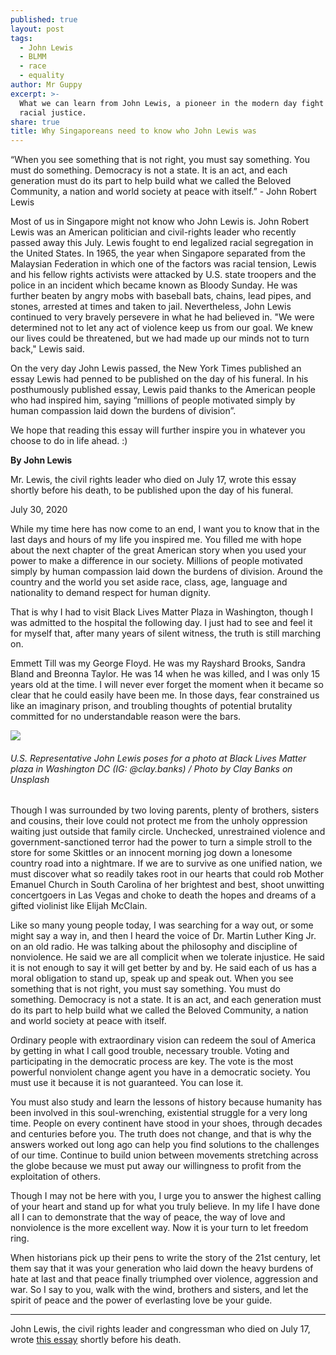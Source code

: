 ```yaml
---
published: true
layout: post
tags:
  - John Lewis
  - BLMM
  - race
  - equality
author: Mr Guppy
excerpt: >-
  What we can learn from John Lewis, a pioneer in the modern day fight for
  racial justice.  
share: true
title: Why Singaporeans need to know who John Lewis was
---
```


“When you see something that is not right, you must say something. You must do something. Democracy is not a state. It is an act, and each generation must do its part to help build what we called the Beloved Community, a nation and world society at peace with itself.” - John Robert Lewis

Most of us in Singapore might not know who John Lewis is. John Robert Lewis was an American politician and civil-rights leader who recently passed away this July. Lewis fought to end legalized racial segregation in the United States. In 1965, the year when Singapore separated from the Malaysian Federation in which one of the factors was racial tension, Lewis and his fellow rights activists were attacked by U.S. state troopers and the police in an incident which became known as Bloody Sunday. He was further beaten by angry mobs with baseball bats, chains, lead pipes, and stones, arrested at times and taken to jail. Nevertheless, John Lewis continued to very bravely persevere in what he had believed in. "We were determined not to let any act of violence keep us from our goal. We knew our lives could be threatened, but we had made up our minds not to turn back," Lewis said.

On the very day John Lewis passed, the New York Times published an essay Lewis had penned to be published on the day of his funeral. In his posthumously published essay, Lewis paid thanks to the American people who had inspired him, saying “millions of people motivated simply by human compassion laid down the burdens of division”. 

We hope that reading this essay will further inspire you in whatever you choose to do in life ahead. :) 



**By John Lewis**

Mr. Lewis, the civil rights leader who died on July 17, wrote this essay shortly before his death, to be published upon the day of his funeral.

July 30, 2020


While my time here has now come to an end, I want you to know that in the last days and hours of my life you inspired me. You filled me with hope about the next chapter of the great American story when you used your power to make a difference in our society. Millions of people motivated simply by human compassion laid down the burdens of division. Around the country and the world you set aside race, class, age, language and nationality to demand respect for human dignity.

That is why I had to visit Black Lives Matter Plaza in Washington, though I was admitted to the hospital the following day. I just had to see and feel it for myself that, after many years of silent witness, the truth is still marching on.

Emmett Till was my George Floyd. He was my Rayshard Brooks, Sandra Bland and Breonna Taylor. He was 14 when he was killed, and I was only 15 years old at the time. I will never ever forget the moment when it became so clear that he could easily have been me. In those days, fear constrained us like an imaginary prison, and troubling thoughts of potential brutality committed for no understandable reason were the bars.

![]({{site.baseurl}}/images/clay-banks-5ReVX8sC3OA-unsplash.jpg)
###### U.S. Representative John Lewis poses for a photo at Black Lives Matter plaza in Washington DC (IG: @clay.banks) / Photo by Clay Banks on Unsplash

Though I was surrounded by two loving parents, plenty of brothers, sisters and cousins, their love could not protect me from the unholy oppression waiting just outside that family circle. Unchecked, unrestrained violence and government-sanctioned terror had the power to turn a simple stroll to the store for some Skittles or an innocent morning jog down a lonesome country road into a nightmare. If we are to survive as one unified nation, we must discover what so readily takes root in our hearts that could rob Mother Emanuel Church in South Carolina of her brightest and best, shoot unwitting concertgoers in Las Vegas and choke to death the hopes and dreams of a gifted violinist like Elijah McClain.

Like so many young people today, I was searching for a way out, or some might say a way in, and then I heard the voice of Dr. Martin Luther King Jr. on an old radio. He was talking about the philosophy and discipline of nonviolence. He said we are all complicit when we tolerate injustice. He said it is not enough to say it will get better by and by. He said each of us has a moral obligation to stand up, speak up and speak out. When you see something that is not right, you must say something. You must do something. Democracy is not a state. It is an act, and each generation must do its part to help build what we called the Beloved Community, a nation and world society at peace with itself.

Ordinary people with extraordinary vision can redeem the soul of America by getting in what I call good trouble, necessary trouble. Voting and participating in the democratic process are key. The vote is the most powerful nonviolent change agent you have in a democratic society. You must use it because it is not guaranteed. You can lose it.

You must also study and learn the lessons of history because humanity has been involved in this soul-wrenching, existential struggle for a very long time. People on every continent have stood in your shoes, through decades and centuries before you. The truth does not change, and that is why the answers worked out long ago can help you find solutions to the challenges of our time. Continue to build union between movements stretching across the globe because we must put away our willingness to profit from the exploitation of others.

Though I may not be here with you, I urge you to answer the highest calling of your heart and stand up for what you truly believe. In my life I have done all I can to demonstrate that the way of peace, the way of love and nonviolence is the more excellent way. Now it is your turn to let freedom ring.

When historians pick up their pens to write the story of the 21st century, let them say that it was your generation who laid down the heavy burdens of hate at last and that peace finally triumphed over violence, aggression and war. So I say to you, walk with the wind, brothers and sisters, and let the spirit of peace and the power of everlasting love be your guide.

----------------------------
John Lewis, the civil rights leader and congressman who died on July 17, wrote [this essay](https://www.nytimes.com/2020/07/30/opinion/john-lewis-civil-rights-america.html) shortly before his death.
